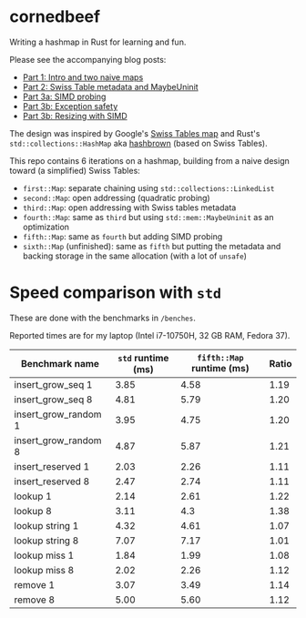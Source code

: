 # cornedbeef

Writing a hashmap in Rust for learning and fun.

Please see the accompanying blog posts:
- [Part 1: Intro and two naive maps](https://kylematsuda.com/blog/writing_a_hashmap_part_1)
- [Part 2: Swiss Table metadata and MaybeUninit](https://kylematsuda.com/blog/writing_a_hashmap_part_2)
- [Part 3a: SIMD probing](https://kylematsuda.com/blog/writing_a_hashmap_part_3a)
- [Part 3b: Exception safety](https://kylematsuda.com/blog/writing_a_hashmap_part_3b)
- [Part 3b: Resizing with SIMD](https://kylematsuda.com/blog/writing_a_hashmap_part_3c)

The design was inspired by Google's [Swiss Tables map](https://abseil.io/about/design/swisstables) and Rust's `std::collections::HashMap` aka [hashbrown](https://crates.io/crates/hashbrown) (based on Swiss Tables).

This repo contains 6 iterations on a hashmap, building from a naive design toward (a simplified) Swiss Tables:
- `first::Map`: separate chaining using `std::collections::LinkedList`
- `second::Map`: open addressing (quadratic probing)
- `third::Map`: open addressing with Swiss tables metadata
- `fourth::Map`: same as `third` but using `std::mem::MaybeUninit` as an optimization
- `fifth::Map`: same as `fourth` but adding SIMD probing
- `sixth::Map` (unfinished): same as `fifth` but putting the metadata and backing storage in the same allocation (with a lot of `unsafe`)

# Speed comparison with `std`

These are done with the benchmarks in `/benches`.

Reported times are for my laptop (Intel i7-10750H, 32 GB RAM, Fedora 37).

| Benchmark name        | `std` runtime (ms) | `fifth::Map` runtime (ms) | Ratio |
| ---                   | ---           | ---                   | ---   |
| insert_grow_seq 1     |	3.85          | 4.58                  |	1.19  |
| insert_grow_seq 8	    | 4.81	        | 5.79                  |	1.20  |
| insert_grow_random 1  |	3.95	        | 4.75	                | 1.20  |
| insert_grow_random 8  |	4.87	        | 5.87	                | 1.21  |
| insert_reserved 1	    | 2.03	        | 2.26	                | 1.11  |
| insert_reserved 8	    | 2.47	        | 2.74	                | 1.11  |
| lookup 1              |	2.14	        | 2.61	                | 1.22  |
| lookup 8	            | 3.11	        | 4.3	                  | 1.38  |
| lookup string 1	      | 4.32	        | 4.61	                | 1.07  |
| lookup string 8	      | 7.07	        | 7.17	                | 1.01  |
| lookup miss 1	        | 1.84	        | 1.99	                | 1.08  |
| lookup miss 8	        | 2.02	        | 2.26	                | 1.12  |
| remove 1	            | 3.07	        | 3.49	                | 1.14  |
| remove 8	            | 5.00	        | 5.60	                | 1.12  |
